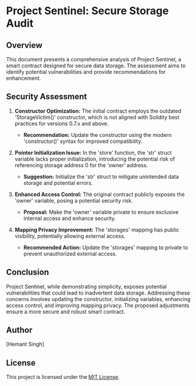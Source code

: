# Project Sentinel: Secure Storage Audit

## Overview

This document presents a comprehensive analysis of Project Sentinel, a smart contract designed for secure data storage. The assessment aims to identify potential vulnerabilities and provide recommendations for enhancement.

## Security Assessment

1. **Constructor Optimization:**
   The initial contract employs the outdated 'StorageVictim()' constructor, which is not aligned with Solidity best practices for versions 0.7.x and above.

   - **Recommendation:** Update the constructor using the modern 'constructor()' syntax for improved compatibility.

2. **Pointer Initialization Issue:**
   In the 'store' function, the 'str' struct variable lacks proper initialization, introducing the potential risk of referencing storage address 0 for the 'owner' address.

   - **Suggestion:** Initialize the 'str' struct to mitigate unintended data storage and potential errors.

3. **Enhanced Access Control:**
   The original contract publicly exposes the 'owner' variable, posing a potential security risk.

   - **Proposal:** Make the 'owner' variable private to ensure exclusive internal access and enhance security.

4. **Mapping Privacy Improvement:**
   The 'storages' mapping has public visibility, potentially allowing external access.

   - **Recommended Action:** Update the 'storages' mapping to private to prevent unauthorized external access.

## Conclusion

Project Sentinel, while demonstrating simplicity, exposes potential vulnerabilities that could lead to inadvertent data storage. Addressing these concerns involves updating the constructor, initializing variables, enhancing access control, and improving mapping privacy. The proposed adjustments ensure a more secure and robust smart contract.

## Author

[Hemant Singh]

## License

This project is licensed under the [MIT License](LICENSE).
